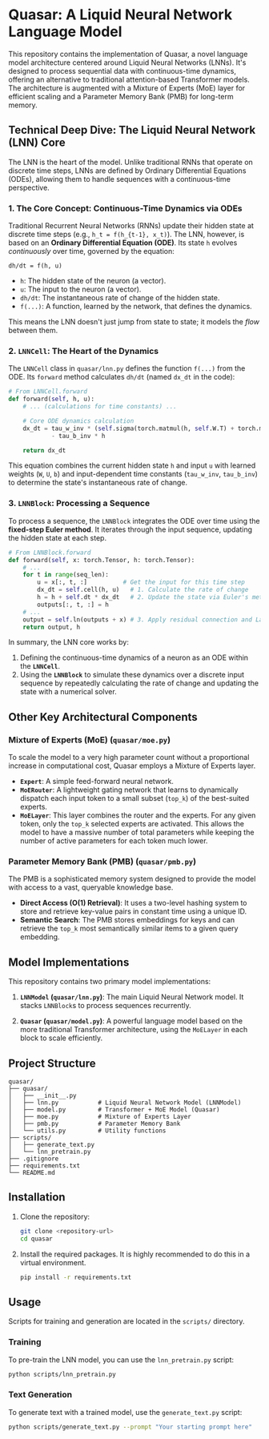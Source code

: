 # Quasar: A Liquid Neural Network Language Model

This repository contains the implementation of Quasar, a novel language model architecture centered around Liquid Neural Networks (LNNs). It's designed to process sequential data with continuous-time dynamics, offering an alternative to traditional attention-based Transformer models. The architecture is augmented with a Mixture of Experts (MoE) layer for efficient scaling and a Parameter Memory Bank (PMB) for long-term memory.

## Technical Deep Dive: The Liquid Neural Network (LNN) Core

The LNN is the heart of the model. Unlike traditional RNNs that operate on discrete time steps, LNNs are defined by Ordinary Differential Equations (ODEs), allowing them to handle sequences with a continuous-time perspective.

### 1. The Core Concept: Continuous-Time Dynamics via ODEs

Traditional Recurrent Neural Networks (RNNs) update their hidden state at discrete time steps (e.g., `h_t = f(h_{t-1}, x_t)`). The LNN, however, is based on an **Ordinary Differential Equation (ODE)**. Its state `h` evolves *continuously* over time, governed by the equation:

`dh/dt = f(h, u)`

-   `h`: The hidden state of the neuron (a vector).
-   `u`: The input to the neuron (a vector).
-   `dh/dt`: The instantaneous rate of change of the hidden state.
-   `f(...)`: A function, learned by the network, that defines the dynamics.

This means the LNN doesn't just jump from state to state; it models the *flow* between them.

### 2. `LNNCell`: The Heart of the Dynamics

The `LNNCell` class in `quasar/lnn.py` defines the function `f(...)` from the ODE. Its `forward` method calculates `dh/dt` (named `dx_dt` in the code):

```python
# From LNNCell.forward
def forward(self, h, u):
    # ... (calculations for time constants) ...

    # Core ODE dynamics calculation
    dx_dt = tau_w_inv * (self.sigma(torch.matmul(h, self.W.T) + torch.matmul(u, self.U.T) + self.b) - h) \
            - tau_b_inv * h

    return dx_dt
```

This equation combines the current hidden state `h` and input `u` with learned weights (`W`, `U`, `b`) and input-dependent time constants (`tau_w_inv`, `tau_b_inv`) to determine the state's instantaneous rate of change.

### 3. `LNNBlock`: Processing a Sequence

To process a sequence, the `LNNBlock` integrates the ODE over time using the **fixed-step Euler method**. It iterates through the input sequence, updating the hidden state at each step.

```python
# From LNNBlock.forward
def forward(self, x: torch.Tensor, h: torch.Tensor):
    # ...
    for t in range(seq_len):
        u = x[:, t, :]          # Get the input for this time step
        dx_dt = self.cell(h, u)   # 1. Calculate the rate of change
        h = h + self.dt * dx_dt   # 2. Update the state via Euler's method
        outputs[:, t, :] = h
    # ...
    output = self.ln(outputs + x) # 3. Apply residual connection and LayerNorm
    return output, h
```

In summary, the LNN core works by:
1.  Defining the continuous-time dynamics of a neuron as an ODE within the **`LNNCell`**.
2.  Using the **`LNNBlock`** to simulate these dynamics over a discrete input sequence by repeatedly calculating the rate of change and updating the state with a numerical solver.

## Other Key Architectural Components

### Mixture of Experts (MoE) (`quasar/moe.py`)

To scale the model to a very high parameter count without a proportional increase in computational cost, Quasar employs a Mixture of Experts layer.

-   **`Expert`**: A simple feed-forward neural network.
-   **`MoERouter`**: A lightweight gating network that learns to dynamically dispatch each input token to a small subset (`top_k`) of the best-suited experts.
-   **`MoELayer`**: This layer combines the router and the experts. For any given token, only the `top_k` selected experts are activated. This allows the model to have a massive number of total parameters while keeping the number of active parameters for each token much lower.

### Parameter Memory Bank (PMB) (`quasar/pmb.py`)

The PMB is a sophisticated memory system designed to provide the model with access to a vast, queryable knowledge base.

-   **Direct Access (O(1) Retrieval)**: It uses a two-level hashing system to store and retrieve key-value pairs in constant time using a unique ID.
-   **Semantic Search**: The PMB stores embeddings for keys and can retrieve the `top_k` most semantically similar items to a given query embedding.

## Model Implementations

This repository contains two primary model implementations:

1.  **`LNNModel` (`quasar/lnn.py`)**: The main Liquid Neural Network model. It stacks `LNNBlock`s to process sequences recurrently.

2.  **`Quasar` (`quasar/model.py`)**: A powerful language model based on the more traditional Transformer architecture, using the `MoELayer` in each block to scale efficiently.

## Project Structure

```
quasar/
├── quasar/
│   ├── __init__.py
│   ├── lnn.py           # Liquid Neural Network Model (LNNModel)
│   ├── model.py         # Transformer + MoE Model (Quasar)
│   ├── moe.py           # Mixture of Experts Layer
│   ├── pmb.py           # Parameter Memory Bank
│   └── utils.py         # Utility functions
├── scripts/
│   ├── generate_text.py
│   └── lnn_pretrain.py
├── .gitignore
├── requirements.txt
└── README.md
```

## Installation

1.  Clone the repository:
    ```bash
    git clone <repository-url>
    cd quasar
    ```

2.  Install the required packages. It is highly recommended to do this in a virtual environment.
    ```bash
    pip install -r requirements.txt
    ```

## Usage

Scripts for training and generation are located in the `scripts/` directory.

### Training

To pre-train the LNN model, you can use the `lnn_pretrain.py` script:

```bash
python scripts/lnn_pretrain.py
```

### Text Generation

To generate text with a trained model, use the `generate_text.py` script:

```bash
python scripts/generate_text.py --prompt "Your starting prompt here"
```
